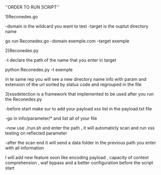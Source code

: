 ''ORDER TO RUN SCRIPT''

1)Reconedex.go

-domain is the wildcard you want to test 
-target is the ouptut directory name 

go run Reconedex.go -domain exemple.com -target exemple

2)Reconedex.py

-t declare the path of the name that you enter in target 

python Reconedex.py -t exemple 

in te same rep you will see a new directory name info with param and extension of the url sorted by status code and regrouped in the file 



3)xssdetection is a framework that implemented to be used after you run the Reconedex.py

-before start make sur to add your payload xss list in the payload.txt file

-go in info/parameter/* and list all of your file 

-now use ./run.sh and enter the path , it will automaticly scan and run xss testing on reflected parameter 

-after the scan end it will send a data folder in the previous path you enter with all information



I will add new feature soon like encoding payload , capacity of context comprehension , waf bypass and a better configuration before the script start
